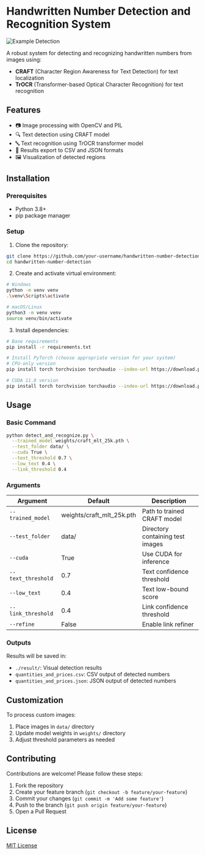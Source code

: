 # Handwritten Number Detection and Recognition System

![Example Detection](https://via.placeholder.com/800x400.png?text=Detection+Example)

A robust system for detecting and recognizing handwritten numbers from images using:
- **CRAFT** (Character Region Awareness for Text Detection) for text localization
- **TrOCR** (Transformer-based Optical Character Recognition) for text recognition

## Features
- 📷 Image processing with OpenCV and PIL
- 🔍 Text detection using CRAFT model
- 🔤 Text recognition using TrOCR transformer model
- 💾 Results export to CSV and JSON formats
- 🖼️ Visualization of detected regions

## Installation

### Prerequisites
- Python 3.8+
- pip package manager

### Setup
1. Clone the repository:
```bash
git clone https://github.com/your-username/handwritten-number-detection.git
cd handwritten-number-detection
```

2. Create and activate virtual environment:
```bash
# Windows
python -m venv venv
.\venv\Scripts\activate

# macOS/Linux
python3 -m venv venv
source venv/bin/activate
```

3. Install dependencies:
```bash
# Base requirements
pip install -r requirements.txt

# Install PyTorch (choose appropriate version for your system)
# CPU-only version
pip install torch torchvision torchaudio --index-url https://download.pytorch.org/whl/cpu

# CUDA 11.8 version
pip install torch torchvision torchaudio --index-url https://download.pytorch.org/whl/cu118
```

## Usage

### Basic Command
```bash
python detect_and_recognize.py \
  --trained_model weights/craft_mlt_25k.pth \
  --test_folder data/ \
  --cuda True \
  --text_threshold 0.7 \
  --low_text 0.4 \
  --link_threshold 0.4
```

### Arguments
| Argument | Default | Description |
|----------|---------|-------------|
| `--trained_model` | weights/craft_mlt_25k.pth | Path to trained CRAFT model |
| `--test_folder` | data/ | Directory containing test images |
| `--cuda` | True | Use CUDA for inference |
| `--text_threshold` | 0.7 | Text confidence threshold |
| `--low_text` | 0.4 | Text low-bound score |
| `--link_threshold` | 0.4 | Link confidence threshold |
| `--refine` | False | Enable link refiner |

### Outputs
Results will be saved in:
- `./result/`: Visual detection results
- `quantities_and_prices.csv`: CSV output of detected numbers
- `quantities_and_prices.json`: JSON output of detected numbers

## Customization
To process custom images:
1. Place images in `data/` directory
2. Update model weights in `weights/` directory
3. Adjust threshold parameters as needed

## Contributing
Contributions are welcome! Please follow these steps:
1. Fork the repository
2. Create your feature branch (`git checkout -b feature/your-feature`)
3. Commit your changes (`git commit -m 'Add some feature'`)
4. Push to the branch (`git push origin feature/your-feature`)
5. Open a Pull Request

## License
[MIT License](LICENSE)

